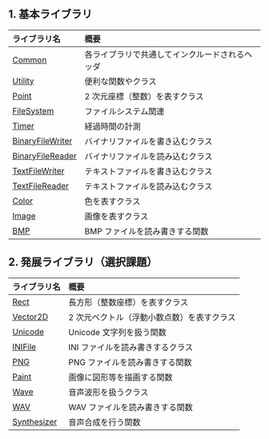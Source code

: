 ## 1. 基本ライブラリ

| ライブラリ名 | 概要 |
|:---|:---|
| [Common](MyLib/Common.hpp) | 各ライブラリで共通してインクルードされるヘッダ |
| [Utility](MyLib/Utility.hpp) | 便利な関数やクラス |
| [Point](MyLib/Point.hpp) | 2 次元座標（整数）を表すクラス |
| [FileSystem](MyLib/FileSystem.hpp) | ファイルシステム関連 |
| [Timer](MyLib/Timer.hpp) | 経過時間の計測 |
| [BinaryFileWriter](MyLib/BinaryFileWriter.hpp) | バイナリファイルを書き込むクラス |
| [BinaryFileReader](MyLib/BinaryFileReader.hpp) | バイナリファイルを読み込むクラス |
| [TextFileWriter](MyLib/TextFileWriter.hpp) | テキストファイルを書き込むクラス |
| [TextFileReader](MyLib/TextFileReader.hpp) | テキストファイルを読み込むクラス |
| [Color](MyLib/Color.hpp) | 色を表すクラス |
| [Image](MyLib/Image.hpp) | 画像を表すクラス |
| [BMP](MyLib/BMP.hpp) | BMP ファイルを読み書きする関数 |

## 2. 発展ライブラリ（選択課題）

| ライブラリ名 | 概要 |
|:---|:---|
| [Rect](MyLib/Rect.hpp) | 長方形（整数座標）を表すクラス |
| [Vector2D](MyLib/Vector2D.hpp) | 2 次元ベクトル（浮動小数点数）を表すクラス |
| [Unicode](MyLib/Unicode.hpp) | Unicode 文字列を扱う関数 |
| [INIFile](MyLib/INIFile.hpp) | INI ファイルを読み書きするクラス |
| [PNG](MyLib/PNG.hpp) | PNG ファイルを読み書きする関数 |
| [Paint](MyLib/Paint.hpp) | 画像に図形等を描画する関数 |
| [Wave](MyLib/Wave.hpp) | 音声波形を扱うクラス |
| [WAV](MyLib/WAV.hpp) | WAV ファイルを読み書きする関数 |
| [Synthesizer](MyLib/Synthesizer.hpp) | 音声合成を行う関数 |
